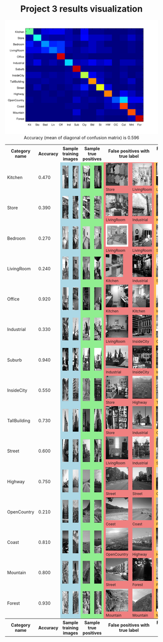 <center>
<h1>Project 3 results visualization</h1>
<img src="confusion_matrix.png">

<br>
Accuracy (mean of diagonal of confusion matrix) is 0.596
<p>

<table border=0 cellpadding=4 cellspacing=1>
<tr>
<th>Category name</th>
<th>Accuracy</th>
<th colspan=2>Sample training images</th>
<th colspan=2>Sample true positives</th>
<th colspan=2>False positives with true label</th>
<th colspan=2>False negatives with wrong predicted label</th>
</tr>
<tr>
<td>Kitchen</td>
<td>0.470</td>
<td bgcolor=LightBlue><img src="thumbnails/Kitchen_image_0164.jpg" width=50 height=75></td>
<td bgcolor=LightBlue><img src="thumbnails/Kitchen_image_0074.jpg" width=107 height=75></td>
<td bgcolor=LightGreen><img src="thumbnails/Kitchen_image_0053.jpg" width=89 height=75></td>
<td bgcolor=LightGreen><img src="thumbnails/Kitchen_image_0184.jpg" width=100 height=75></td>
<td bgcolor=LightCoral><img src="thumbnails/Store_image_0085.jpg" width=81 height=75><br><small>Store</small></td>
<td bgcolor=LightCoral><img src="thumbnails/LivingRoom_image_0079.jpg" width=103 height=75><br><small>LivingRoom</small></td>
<td bgcolor=#FFBB55><img src="thumbnails/Kitchen_image_0141.jpg" width=51 height=75><br><small>LivingRoom</small></td>
<td bgcolor=#FFBB55><img src="thumbnails/Kitchen_image_0149.jpg" width=100 height=75><br><small>LivingRoom</small></td>
</tr>
<tr>
<td>Store</td>
<td>0.390</td>
<td bgcolor=LightBlue><img src="thumbnails/Store_image_0054.jpg" width=76 height=75></td>
<td bgcolor=LightBlue><img src="thumbnails/Store_image_0049.jpg" width=100 height=75></td>
<td bgcolor=LightGreen><img src="thumbnails/Store_image_0023.jpg" width=100 height=75></td>
<td bgcolor=LightGreen><img src="thumbnails/Store_image_0053.jpg" width=57 height=75></td>
<td bgcolor=LightCoral><img src="thumbnails/LivingRoom_image_0124.jpg" width=112 height=75><br><small>LivingRoom</small></td>
<td bgcolor=LightCoral><img src="thumbnails/Industrial_image_0035.jpg" width=77 height=75><br><small>Industrial</small></td>
<td bgcolor=#FFBB55><img src="thumbnails/Store_image_0085.jpg" width=81 height=75><br><small>Kitchen</small></td>
<td bgcolor=#FFBB55><img src="thumbnails/Store_image_0056.jpg" width=100 height=75><br><small>Highway</small></td>
</tr>
<tr>
<td>Bedroom</td>
<td>0.270</td>
<td bgcolor=LightBlue><img src="thumbnails/Bedroom_image_0188.jpg" width=75 height=75></td>
<td bgcolor=LightBlue><img src="thumbnails/Bedroom_image_0083.jpg" width=57 height=75></td>
<td bgcolor=LightGreen><img src="thumbnails/Bedroom_image_0157.jpg" width=90 height=75></td>
<td bgcolor=LightGreen><img src="thumbnails/Bedroom_image_0104.jpg" width=95 height=75></td>
<td bgcolor=LightCoral><img src="thumbnails/LivingRoom_image_0123.jpg" width=98 height=75><br><small>LivingRoom</small></td>
<td bgcolor=LightCoral><img src="thumbnails/LivingRoom_image_0013.jpg" width=100 height=75><br><small>LivingRoom</small></td>
<td bgcolor=#FFBB55><img src="thumbnails/Bedroom_image_0087.jpg" width=50 height=75><br><small>Store</small></td>
<td bgcolor=#FFBB55><img src="thumbnails/Bedroom_image_0026.jpg" width=95 height=75><br><small>Kitchen</small></td>
</tr>
<tr>
<td>LivingRoom</td>
<td>0.240</td>
<td bgcolor=LightBlue><img src="thumbnails/LivingRoom_image_0233.jpg" width=101 height=75></td>
<td bgcolor=LightBlue><img src="thumbnails/LivingRoom_image_0280.jpg" width=100 height=75></td>
<td bgcolor=LightGreen><img src="thumbnails/LivingRoom_image_0070.jpg" width=101 height=75></td>
<td bgcolor=LightGreen><img src="thumbnails/LivingRoom_image_0105.jpg" width=114 height=75></td>
<td bgcolor=LightCoral><img src="thumbnails/Kitchen_image_0022.jpg" width=57 height=75><br><small>Kitchen</small></td>
<td bgcolor=LightCoral><img src="thumbnails/Industrial_image_0098.jpg" width=100 height=75><br><small>Industrial</small></td>
<td bgcolor=#FFBB55><img src="thumbnails/LivingRoom_image_0141.jpg" width=113 height=75><br><small>Street</small></td>
<td bgcolor=#FFBB55><img src="thumbnails/LivingRoom_image_0058.jpg" width=101 height=75><br><small>Industrial</small></td>
</tr>
<tr>
<td>Office</td>
<td>0.920</td>
<td bgcolor=LightBlue><img src="thumbnails/Office_image_0069.jpg" width=98 height=75></td>
<td bgcolor=LightBlue><img src="thumbnails/Office_image_0189.jpg" width=94 height=75></td>
<td bgcolor=LightGreen><img src="thumbnails/Office_image_0140.jpg" width=103 height=75></td>
<td bgcolor=LightGreen><img src="thumbnails/Office_image_0117.jpg" width=98 height=75></td>
<td bgcolor=LightCoral><img src="thumbnails/Kitchen_image_0107.jpg" width=101 height=75><br><small>Kitchen</small></td>
<td bgcolor=LightCoral><img src="thumbnails/Kitchen_image_0042.jpg" width=57 height=75><br><small>Kitchen</small></td>
<td bgcolor=#FFBB55><img src="thumbnails/Office_image_0110.jpg" width=107 height=75><br><small>InsideCity</small></td>
<td bgcolor=#FFBB55><img src="thumbnails/Office_image_0174.jpg" width=117 height=75><br><small>Bedroom</small></td>
</tr>
<tr>
<td>Industrial</td>
<td>0.330</td>
<td bgcolor=LightBlue><img src="thumbnails/Industrial_image_0260.jpg" width=105 height=75></td>
<td bgcolor=LightBlue><img src="thumbnails/Industrial_image_0048.jpg" width=41 height=75></td>
<td bgcolor=LightGreen><img src="thumbnails/Industrial_image_0106.jpg" width=100 height=75></td>
<td bgcolor=LightGreen><img src="thumbnails/Industrial_image_0028.jpg" width=114 height=75></td>
<td bgcolor=LightCoral><img src="thumbnails/LivingRoom_image_0058.jpg" width=101 height=75><br><small>LivingRoom</small></td>
<td bgcolor=LightCoral><img src="thumbnails/InsideCity_image_0078.jpg" width=75 height=75><br><small>InsideCity</small></td>
<td bgcolor=#FFBB55><img src="thumbnails/Industrial_image_0068.jpg" width=94 height=75><br><small>Coast</small></td>
<td bgcolor=#FFBB55><img src="thumbnails/Industrial_image_0118.jpg" width=116 height=75><br><small>Suburb</small></td>
</tr>
<tr>
<td>Suburb</td>
<td>0.940</td>
<td bgcolor=LightBlue><img src="thumbnails/Suburb_image_0058.jpg" width=113 height=75></td>
<td bgcolor=LightBlue><img src="thumbnails/Suburb_image_0192.jpg" width=113 height=75></td>
<td bgcolor=LightGreen><img src="thumbnails/Suburb_image_0070.jpg" width=113 height=75></td>
<td bgcolor=LightGreen><img src="thumbnails/Suburb_image_0034.jpg" width=113 height=75></td>
<td bgcolor=LightCoral><img src="thumbnails/Industrial_image_0116.jpg" width=126 height=75><br><small>Industrial</small></td>
<td bgcolor=LightCoral><img src="thumbnails/InsideCity_image_0061.jpg" width=75 height=75><br><small>InsideCity</small></td>
<td bgcolor=#FFBB55><img src="thumbnails/Suburb_image_0111.jpg" width=113 height=75><br><small>InsideCity</small></td>
<td bgcolor=#FFBB55><img src="thumbnails/Suburb_image_0009.jpg" width=113 height=75><br><small>TallBuilding</small></td>
</tr>
<tr>
<td>InsideCity</td>
<td>0.550</td>
<td bgcolor=LightBlue><img src="thumbnails/InsideCity_image_0221.jpg" width=75 height=75></td>
<td bgcolor=LightBlue><img src="thumbnails/InsideCity_image_0047.jpg" width=75 height=75></td>
<td bgcolor=LightGreen><img src="thumbnails/InsideCity_image_0043.jpg" width=75 height=75></td>
<td bgcolor=LightGreen><img src="thumbnails/InsideCity_image_0068.jpg" width=75 height=75></td>
<td bgcolor=LightCoral><img src="thumbnails/Store_image_0151.jpg" width=100 height=75><br><small>Store</small></td>
<td bgcolor=LightCoral><img src="thumbnails/Highway_image_0015.jpg" width=75 height=75><br><small>Highway</small></td>
<td bgcolor=#FFBB55><img src="thumbnails/InsideCity_image_0037.jpg" width=75 height=75><br><small>TallBuilding</small></td>
<td bgcolor=#FFBB55><img src="thumbnails/InsideCity_image_0025.jpg" width=75 height=75><br><small>TallBuilding</small></td>
</tr>
<tr>
<td>TallBuilding</td>
<td>0.730</td>
<td bgcolor=LightBlue><img src="thumbnails/TallBuilding_image_0227.jpg" width=75 height=75></td>
<td bgcolor=LightBlue><img src="thumbnails/TallBuilding_image_0280.jpg" width=75 height=75></td>
<td bgcolor=LightGreen><img src="thumbnails/TallBuilding_image_0077.jpg" width=75 height=75></td>
<td bgcolor=LightGreen><img src="thumbnails/TallBuilding_image_0015.jpg" width=75 height=75></td>
<td bgcolor=LightCoral><img src="thumbnails/Store_image_0015.jpg" width=100 height=75><br><small>Store</small></td>
<td bgcolor=LightCoral><img src="thumbnails/Industrial_image_0076.jpg" width=100 height=75><br><small>Industrial</small></td>
<td bgcolor=#FFBB55><img src="thumbnails/TallBuilding_image_0084.jpg" width=75 height=75><br><small>Coast</small></td>
<td bgcolor=#FFBB55><img src="thumbnails/TallBuilding_image_0064.jpg" width=75 height=75><br><small>Store</small></td>
</tr>
<tr>
<td>Street</td>
<td>0.600</td>
<td bgcolor=LightBlue><img src="thumbnails/Street_image_0139.jpg" width=75 height=75></td>
<td bgcolor=LightBlue><img src="thumbnails/Street_image_0257.jpg" width=75 height=75></td>
<td bgcolor=LightGreen><img src="thumbnails/Street_image_0010.jpg" width=75 height=75></td>
<td bgcolor=LightGreen><img src="thumbnails/Street_image_0144.jpg" width=75 height=75></td>
<td bgcolor=LightCoral><img src="thumbnails/LivingRoom_image_0138.jpg" width=125 height=75><br><small>LivingRoom</small></td>
<td bgcolor=LightCoral><img src="thumbnails/Industrial_image_0146.jpg" width=57 height=75><br><small>Industrial</small></td>
<td bgcolor=#FFBB55><img src="thumbnails/Street_image_0022.jpg" width=75 height=75><br><small>Suburb</small></td>
<td bgcolor=#FFBB55><img src="thumbnails/Street_image_0062.jpg" width=75 height=75><br><small>TallBuilding</small></td>
</tr>
<tr>
<td>Highway</td>
<td>0.750</td>
<td bgcolor=LightBlue><img src="thumbnails/Highway_image_0021.jpg" width=75 height=75></td>
<td bgcolor=LightBlue><img src="thumbnails/Highway_image_0193.jpg" width=75 height=75></td>
<td bgcolor=LightGreen><img src="thumbnails/Highway_image_0155.jpg" width=75 height=75></td>
<td bgcolor=LightGreen><img src="thumbnails/Highway_image_0006.jpg" width=75 height=75></td>
<td bgcolor=LightCoral><img src="thumbnails/Street_image_0061.jpg" width=75 height=75><br><small>Street</small></td>
<td bgcolor=LightCoral><img src="thumbnails/Street_image_0057.jpg" width=75 height=75><br><small>Street</small></td>
<td bgcolor=#FFBB55><img src="thumbnails/Highway_image_0136.jpg" width=75 height=75><br><small>Coast</small></td>
<td bgcolor=#FFBB55><img src="thumbnails/Highway_image_0142.jpg" width=75 height=75><br><small>Coast</small></td>
</tr>
<tr>
<td>OpenCountry</td>
<td>0.210</td>
<td bgcolor=LightBlue><img src="thumbnails/OpenCountry_image_0124.jpg" width=75 height=75></td>
<td bgcolor=LightBlue><img src="thumbnails/OpenCountry_image_0141.jpg" width=75 height=75></td>
<td bgcolor=LightGreen><img src="thumbnails/OpenCountry_image_0120.jpg" width=75 height=75></td>
<td bgcolor=LightGreen><img src="thumbnails/OpenCountry_image_0026.jpg" width=75 height=75></td>
<td bgcolor=LightCoral><img src="thumbnails/Coast_image_0005.jpg" width=75 height=75><br><small>Coast</small></td>
<td bgcolor=LightCoral><img src="thumbnails/Coast_image_0054.jpg" width=75 height=75><br><small>Coast</small></td>
<td bgcolor=#FFBB55><img src="thumbnails/OpenCountry_image_0057.jpg" width=75 height=75><br><small>Forest</small></td>
<td bgcolor=#FFBB55><img src="thumbnails/OpenCountry_image_0024.jpg" width=75 height=75><br><small>Coast</small></td>
</tr>
<tr>
<td>Coast</td>
<td>0.810</td>
<td bgcolor=LightBlue><img src="thumbnails/Coast_image_0231.jpg" width=75 height=75></td>
<td bgcolor=LightBlue><img src="thumbnails/Coast_image_0117.jpg" width=75 height=75></td>
<td bgcolor=LightGreen><img src="thumbnails/Coast_image_0041.jpg" width=75 height=75></td>
<td bgcolor=LightGreen><img src="thumbnails/Coast_image_0068.jpg" width=75 height=75></td>
<td bgcolor=LightCoral><img src="thumbnails/OpenCountry_image_0119.jpg" width=75 height=75><br><small>OpenCountry</small></td>
<td bgcolor=LightCoral><img src="thumbnails/Highway_image_0142.jpg" width=75 height=75><br><small>Highway</small></td>
<td bgcolor=#FFBB55><img src="thumbnails/Coast_image_0014.jpg" width=75 height=75><br><small>Highway</small></td>
<td bgcolor=#FFBB55><img src="thumbnails/Coast_image_0114.jpg" width=75 height=75><br><small>Suburb</small></td>
</tr>
<tr>
<td>Mountain</td>
<td>0.800</td>
<td bgcolor=LightBlue><img src="thumbnails/Mountain_image_0102.jpg" width=75 height=75></td>
<td bgcolor=LightBlue><img src="thumbnails/Mountain_image_0169.jpg" width=75 height=75></td>
<td bgcolor=LightGreen><img src="thumbnails/Mountain_image_0031.jpg" width=75 height=75></td>
<td bgcolor=LightGreen><img src="thumbnails/Mountain_image_0093.jpg" width=75 height=75></td>
<td bgcolor=LightCoral><img src="thumbnails/Street_image_0021.jpg" width=75 height=75><br><small>Street</small></td>
<td bgcolor=LightCoral><img src="thumbnails/Forest_image_0017.jpg" width=75 height=75><br><small>Forest</small></td>
<td bgcolor=#FFBB55><img src="thumbnails/Mountain_image_0101.jpg" width=75 height=75><br><small>Forest</small></td>
<td bgcolor=#FFBB55><img src="thumbnails/Mountain_image_0032.jpg" width=75 height=75><br><small>Street</small></td>
</tr>
<tr>
<td>Forest</td>
<td>0.930</td>
<td bgcolor=LightBlue><img src="thumbnails/Forest_image_0327.jpg" width=75 height=75></td>
<td bgcolor=LightBlue><img src="thumbnails/Forest_image_0318.jpg" width=75 height=75></td>
<td bgcolor=LightGreen><img src="thumbnails/Forest_image_0134.jpg" width=75 height=75></td>
<td bgcolor=LightGreen><img src="thumbnails/Forest_image_0131.jpg" width=75 height=75></td>
<td bgcolor=LightCoral><img src="thumbnails/Mountain_image_0100.jpg" width=75 height=75><br><small>Mountain</small></td>
<td bgcolor=LightCoral><img src="thumbnails/Mountain_image_0079.jpg" width=75 height=75><br><small>Mountain</small></td>
<td bgcolor=#FFBB55><img src="thumbnails/Forest_image_0110.jpg" width=75 height=75><br><small>Mountain</small></td>
<td bgcolor=#FFBB55><img src="thumbnails/Forest_image_0036.jpg" width=75 height=75><br><small>Suburb</small></td>
</tr>
<tr>
<th>Category name</th>
<th>Accuracy</th>
<th colspan=2>Sample training images</th>
<th colspan=2>Sample true positives</th>
<th colspan=2>False positives with true label</th>
<th colspan=2>False negatives with wrong predicted label</th>
</tr>
</table>
</center>


